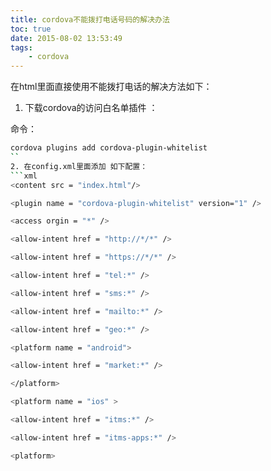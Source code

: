 ```yaml
---
title: cordova不能拨打电话号码的解决办法
toc: true
date: 2015-08-02 13:53:49
tags:
    - cordova
---
```

在html里面直接使用不能拨打电话的解决方法如下：

1. 下载cordova的访问白名单插件 ：

命令：
```sh
cordova plugins add cordova-plugin-whitelist
``
2. 在config.xml里面添加 如下配置：
```xml
<content src = "index.html"/>

<plugin name = "cordova-plugin-whitelist" version="1" />

<access orgin = "*" />

<allow-intent href = "http://*/*" />

<allow-intent href = "https://*/*" />

<allow-intent href = "tel:*" />

<allow-intent href = "sms:*" />

<allow-intent href = "mailto:*" />

<allow-intent href = "geo:*" />

<platform name = "android">

<allow-intent href = "market:*" />

</platform>

<platform name = "ios" >

<allow-intent href = "itms:*" />

<allow-intent href = "itms-apps:*" />

<platform>
```